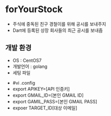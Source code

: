 # forYourStock
- 주식에 중독된 친구 경철이를 위해 공시를 보내주지
- Dart에 등록된 상장 회사들의 최근 공시를 보내줌

## 개발 환경
- OS : CentOS7
- 개발언어 : golang
- 세팅 파일
* #vi .config
* export APIKEY=[API 인증키]
* export GMAIL_ID=[본인 GMAIL ID]
* export GAMIL_PASS=[본인 GMAIL PASS]
* expoer TARGET_ID[대상 이메일]






